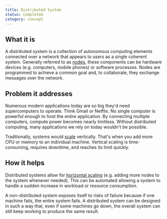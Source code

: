 ```yaml
---
title: Distributed System
status: Completed
category: concept
---
```


## What it is
A distributed system is a collection of autonomous computing elements connected over a network that appears to users as a single coherent system. Generally referred to as [nodes](/nodes/), these components can be hardware devices (e.g. computers, mobile phones) or software processes. Nodes are programmed to achieve a common goal and, to collaborate, they exchange messages over the network. 

## Problem it addresses
Numerous modern applications today are so big they'd need supercomputers to operate. Think Gmail or Netflix. No single computer is powerful enough to host the entire application. By connecting multiple computers, compute power becomes nearly limitless. Without distributed computing, many applications we rely on today wouldn't be possible. 

Traditionally, systems would [scale](/scalability/) vertically. That's when you add more CPU or memory to an individual machine. Vertical scaling is time-consuming, requires downtime, and reaches its limit quickly. 

## How it helps
Distributed systems allow for [horizontal scaling](/horizontal_scaling/) (e.g. adding more nodes to the system whenever needed). This can be automated allowing a system to handle a sudden increase in workload or resource consumption. 

A non-distributed system exposes itself to risks of failure because if one machine fails, the entire system fails. A distributed system can be designed in such a way that, even if some machines go down, the overall system can still keep working to produce the same result.


